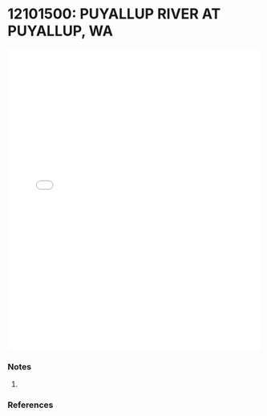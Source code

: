 # 12101500: PUYALLUP RIVER AT PUYALLUP, WA

<iframe src="/distribution_estimation/_static/stations/12101500_fdc.html" width="100%" height="600" frameborder="0"></iframe>

### Notes
1. 

### References

